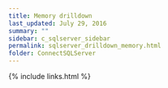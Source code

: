 ```yaml
---
title: Memory drilldown
last_updated: July 29, 2016
summary: ""
sidebar: c_sqlserver_sidebar
permalink: sqlserver_drilldown_memory.html
folder: ConnectSQLServer
---
```





{% include links.html %}
